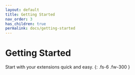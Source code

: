 ```yaml
---
layout: default
title: Getting Started
nav_order: 3
has_children: true
permalink: docs/getting-started
---
```


# Getting Started

Start with your extensions quick and easy.
{: .fs-6 .fw-300 }
